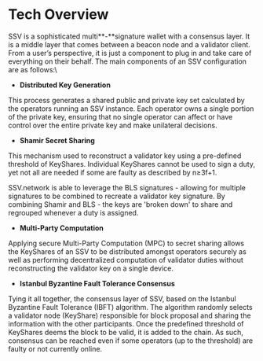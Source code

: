 # Tech Overview

SSV is a sophisticated multi**-**signature wallet with a consensus layer. It is a middle layer that comes between a beacon node and a validator client. From a user’s perspective, it is just a component to plug in and take care of everything on their behalf. The main components of an SSV configuration are as follows:\


* **Distributed Key Generation**

This process generates a shared public and private key set calculated by the operators running an SSV instance. Each operator owns a single portion of the private key, ensuring that no single operator can affect or have control over the entire private key and make unilateral decisions.&#x20;

* **Shamir Secret Sharing**

This mechanism used to reconstruct a validator key using a pre-defined threshold of KeyShares. Individual KeyShares cannot be used to sign a duty, yet not all are needed if some are faulty as described by n≥3f+1.

SSV.network is able to leverage the BLS signatures - allowing for multiple signatures to be combined to recreate a validator key signature. By combining Shamir and BLS - the keys are 'broken down' to share and regrouped whenever a duty is assigned.&#x20;

* **Multi-Party Computation**

Applying secure Multi-Party Computation (MPC) to secret sharing allows the KeyShares of an SSV to be distributed amongst operators securely as well as performing decentralized computation of validator duties without reconstructing the validator key on a single device.

* **Istanbul Byzantine Fault Tolerance Consensus**

Tying it all together, the consensus layer of SSV, based on the Istanbul Byzantine Fault Tolerance (IBFT) algorithm. The algorithm randomly selects a validator node (KeyShare) responsible for block proposal and sharing the information with the other participants. Once the predefined threshold of KeyShares deems the block to be valid, it is added to the chain. As such, consensus can be reached even if some operators (up to the threshold) are faulty or not currently online.&#x20;
